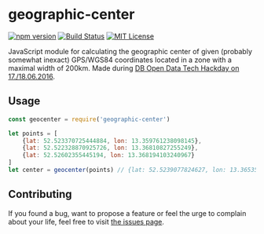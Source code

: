 # geographic-center
[![npm version](https://img.shields.io/npm/v/geographic-center.svg)](https://www.npmjs.com/package/geographic-center) [![Build Status](https://travis-ci.org/juliuste/geographic-center.svg?branch=master)](https://travis-ci.org/juliuste/geographic-center) [![MIT License](https://img.shields.io/badge/license-MIT-black.svg)](https://opensource.org/licenses/MIT)

JavaScript module for calculating the geographic center of given (probably somewhat inexact) GPS/WGS84 coordinates located in a zone with a maximal width of 200km. 
Made during [DB Open Data Tech Hackday on 17./18.06.2016](https://www.mindboxberlin.com/index.php/hackday.html).

## Usage

```javascript
const geocenter = require('geographic-center')

let points = [
	{lat: 52.523370725444884, lon: 13.359761238098145},
	{lat: 52.522328870925726, lon: 13.36810827255249},
	{lat: 52.52602355445194, lon: 13.368194103240967}
]
let center = geocenter(points) // {lat: 52.5239077824627, lon: 13.365354502660765}
```

## Contributing

If you found a bug, want to propose a feature or feel the urge to complain about your life, feel free to visit [the issues page](https://github.com/juliuste/geographic-center/issues).